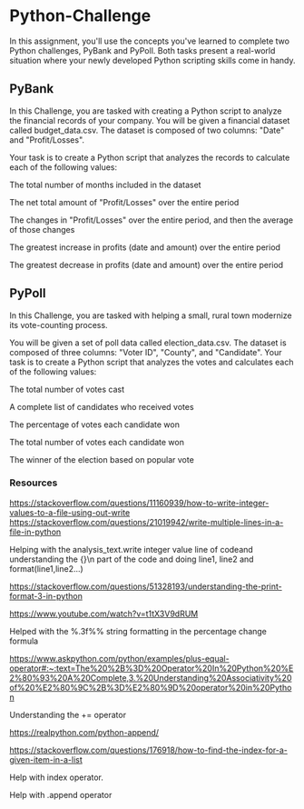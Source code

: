 # Python-Challenge
In this assignment, you'll use the concepts you've learned to complete two Python challenges, PyBank and PyPoll. Both tasks present a real-world situation where your newly developed Python scripting skills come in handy.

## PyBank
In this Challenge, you are tasked with creating a Python script to analyze the financial records of your company. You will be given a financial dataset called budget_data.csv. The dataset is composed of two columns: "Date" and "Profit/Losses".

Your task is to create a Python script that analyzes the records to calculate each of the following values:

  The total number of months included in the dataset
  
  The net total amount of "Profit/Losses" over the entire period
  
  The changes in "Profit/Losses" over the entire period, and then the average of those changes
  
  The greatest increase in profits (date and amount) over the entire period
  
  The greatest decrease in profits (date and amount) over the entire period
  

## PyPoll
In this Challenge, you are tasked with helping a small, rural town modernize its vote-counting process.

You will be given a set of poll data called election_data.csv. The dataset is composed of three columns: "Voter ID", "County", and "Candidate". Your task is to create a Python script that analyzes the votes and calculates each of the following values:

  The total number of votes cast
  
  A complete list of candidates who received votes
  
  The percentage of votes each candidate won
  
  The total number of votes each candidate won
  
  The winner of the election based on popular vote

  ### Resources

  https://stackoverflow.com/questions/11160939/how-to-write-integer-values-to-a-file-using-out-write
  https://stackoverflow.com/questions/21019942/write-multiple-lines-in-a-file-in-python
  
  Helping with the analysis_text.write integer value line of codeand understanding the {}\n part of the code and doing line1, line2 and format(line1,line2...)

  https://stackoverflow.com/questions/51328193/understanding-the-print-format-3-in-python
 
  https://www.youtube.com/watch?v=t1tX3V9dRUM
  
  Helped with the %.3f%% string formatting in the percentage change formula

  https://www.askpython.com/python/examples/plus-equal-operator#:~:text=The%20%2B%3D%20Operator%20In%20Python%20%E2%80%93%20A%20Complete,3.%20Understanding%20Associativity%20of%20%E2%80%9C%2B%3D%E2%80%9D%20operator%20in%20Python

  Understanding the += operator

  https://realpython.com/python-append/

  https://stackoverflow.com/questions/176918/how-to-find-the-index-for-a-given-item-in-a-list

  Help with index operator.

  Help with .append operator
